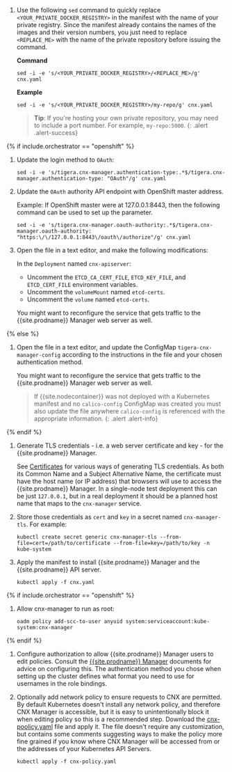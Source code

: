 1. Use the following `sed` command to quickly replace `<YOUR_PRIVATE_DOCKER_REGISTRY>`
   in the manifest with the name of your private registry. Since the manifest
   already contains the names of the images and their version numbers, you
   just need to replace `<REPLACE_ME>` with the name of the private
   repository before issuing the command.

   **Command**
   ```shell
   sed -i -e 's/<YOUR_PRIVATE_DOCKER_REGISTRY>/<REPLACE_ME>/g' cnx.yaml
   ```

   **Example**

   ```shell
   sed -i -e 's/<YOUR_PRIVATE_DOCKER_REGISTRY>/my-repo/g' cnx.yaml
   ```

   > **Tip**: If you're hosting your own private repository, you may need to include
   > a port number. For example, `my-repo:5000`.
   {: .alert .alert-success}

{% if include.orchestrator == "openshift" %}

1. Update the login method to `OAuth`:

       sed -i -e 's/tigera.cnx-manager.authentication-type:.*$/tigera.cnx-manager.authentication-type: "OAuth"/g' cnx.yaml

1. Update the `OAuth` authority API endpoint with OpenShift master address.

   Example: If OpenShift master were at 127.0.0.1:8443, then the following command can be used to set up the parameter.

       sed -i -e 's/tigera.cnx-manager.oauth-authority:.*$/tigera.cnx-manager.oauth-authority: "https:\/\/127.0.0.1:8443\/oauth\/authorize"/g' cnx.yaml

1. Open the file in a text editor, and make the following modifications:

   In the `Deployment` named `cnx-apiserver`:

   - Uncomment the `ETCD_CA_CERT_FILE`, `ETCD_KEY_FILE`, and `ETCD_CERT_FILE` environment variables.
   - Uncomment the `volumeMount` named `etcd-certs`.
   - Uncomment the `volume` named `etcd-certs`.

   You might want to reconfigure the service that gets traffic to the {{site.prodname}} Manager
   web server as well.

{% else %}

1. Open the file in a text editor, and update the ConfigMap `tigera-cnx-manager-config`
   according to the instructions in the file and your chosen authentication method.

   You might want to reconfigure the service that gets traffic to the {{site.prodname}} Manager
   web server as well.

   > If {{site.nodecontainer}} was not deployed with a Kubernetes manifest and
   > no `calico-config` ConfigMap was created you must also update the file
   > anywhere `calico-config` is referenced with the appropriate information.
   {: .alert .alert-info}

{% endif %}

1. Generate TLS credentials - i.e. a web server certificate and key - for the
   {{site.prodname}} Manager.

   See
   [Certificates](https://kubernetes.io/docs/concepts/cluster-administration/certificates/)
   for various ways of generating TLS credentials.  As both its Common Name and
   a Subject Alternative Name, the certificate must have the host name (or IP
   address) that browsers will use to access the {{site.prodname}} Manager.  In a single-node
   test deployment this can be just `127.0.0.1`, but in a real deployment it
   should be a planned host name that maps to the `cnx-manager` service.

1. Store those credentials as `cert` and `key` in a secret named
   `cnx-manager-tls`.  For example:

   ```
   kubectl create secret generic cnx-manager-tls --from-file=cert=/path/to/certificate --from-file=key=/path/to/key -n kube-system
   ```

1. Apply the manifest to install {{site.prodname}} Manager and the {{site.prodname}} API server.

   ```
   kubectl apply -f cnx.yaml
   ```

{% if include.orchestrator == "openshift" %}

1. Allow cnx-manager to run as root:

       oadm policy add-scc-to-user anyuid system:serviceaccount:kube-system:cnx-manager

{% endif %}

1. Configure authorization to allow {{site.prodname}} Manager users to edit policies.  Consult the
   [{{site.prodname}} Manager]({{site.baseurl}}/{{page.version}}/reference/cnx/rbac-tiered-policies)
   documents for advice on configuring this.  The authentication method you
   chose when setting up the cluster defines what format you need to use for
   usernames in the role bindings.

1. Optionally add network policy to ensure requests to CNX are permitted.  By default Kubernetes doesn't
   install any network policy, and therefore CNX Manager is accessible, but it is easy to
   unintentionally block it when editing policy so this is a recommended step.  Download the
   [cnx-poolicy.yaml]({{site.baseurl}}/{{page.version}}/getting-started/kubernetes/installation/hosted/cnx/1.7/cnx-policy.yaml)
   file and apply it.  The file doesn't require any customization, but contains some comments
   suggesting ways to make the policy more fine grained if you know where CNX Manager will be
   accessed from or the addresses of your Kubernetes API Servers.

   ```
   kubectl apply -f cnx-policy.yaml
   ```

